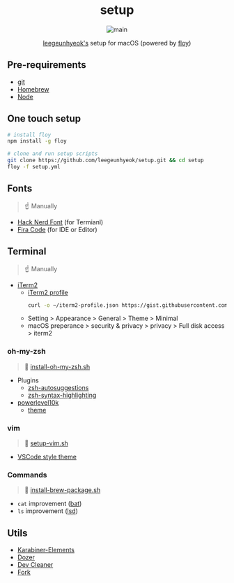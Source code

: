 <div align="center">

# setup

![main](https://user-images.githubusercontent.com/26512984/178802939-ce868162-356a-4525-9672-11b2f0c2427b.png)

[leegeunhyeok's](https://github.com/leegeunhyeok) setup for macOS (powered by [floy](https://github.com/leegeunhyeok/floy))

</div>

## Pre-requirements

- [git](https://git-scm.com)
- [Homebrew](https://brew.sh)
- [Node](https://nodejs.org/en)

## One touch setup

```bash
# install floy
npm install -g floy

# clone and run setup scripts
git clone https://github.com/leegeunhyeok/setup.git && cd setup
floy -f setup.yml
```

## Fonts

> ☝️ Manually

- [Hack Nerd Font](https://www.nerdfonts.com/font-downloads) (for Termianl)
- [Fira Code](https://github.com/tonsky/FiraCode) (for IDE or Editor)

## Terminal

> ☝️ Manually

- [iTerm2](https://iterm2.com)
  - [iTerm2 profile](https://gist.github.com/leegeunhyeok/ccd8bfd5b376df58b02a31bbcfcd6c7a#file-ghlee-json)
    ```bash
    curl -o ~/iterm2-profile.json https://gist.githubusercontent.com/leegeunhyeok/ccd8bfd5b376df58b02a31bbcfcd6c7a/raw
    ```
  - Setting > Appearance > General > Theme > Minimal
  - macOS preperance > security & privacy > privacy > Full disk access > iterm2

### oh-my-zsh

> 🔖 [install-oh-my-zsh.sh](scripts/install-oh-my-zsh.sh)

- Plugins
  - [zsh-autosuggestions](https://github.com/zsh-users/zsh-autosuggestions)
  - [zsh-syntax-highlighting](https://github.com/zsh-users/zsh-syntax-highlighting)
- [powerlevel10k](https://github.com/romkatv/powerlevel10k)
  - [theme](https://github.com/leegeunhyeok/powerlevel9k-config)

### vim

> 🔖 [setup-vim.sh](scripts/setup-vim.sh)

- [VSCode style theme](https://github.com/leegeunhyeok/vim-studio-code)

### Commands

> 🔖 [install-brew-package.sh](scripts/install-brew-package.sh)

- `cat` improvement ([bat](https://github.com/sharkdp/bat))
- `ls` improvement ([lsd](https://github.com/Peltoche/lsd))

## Utils

- [Karabiner-Elements](https://karabiner-elements.pqrs.org) 
- [Dozer](https://github.com/Mortennn/Dozer)
- [Dev Cleaner](https://apps.apple.com/kr/app/devcleaner-for-xcode/id1388020431)
- [Fork](https://git-fork.com)

